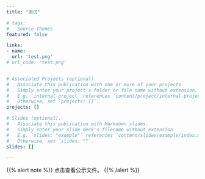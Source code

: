```yaml
---
title: "测试"

# tags:
# - Source Themes
featured: false

links:
- name: 
  url: 'test.png'
# url_code: 'test.png'


# Associated Projects (optional).
#   Associate this publication with one or more of your projects.
#   Simply enter your project's folder or file name without extension.
#   E.g. `internal-project` references `content/project/internal-project/index.md`.
#   Otherwise, set `projects: []`.
projects: []

# Slides (optional).
#   Associate this publication with Markdown slides.
#   Simply enter your slide deck's filename without extension.
#   E.g. `slides: "example"` references `content/slides/example/index.md`.
#   Otherwise, set `slides: ""`.
slides: []

---
```


{{% alert note %}}
点击查看公示文件。
{{% /alert %}}


